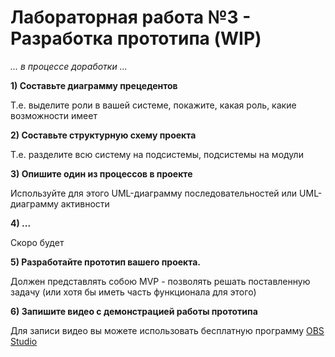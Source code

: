 Лабораторная работа №3 - Разработка прототипа (WIP)
====================================================

*... в процессе доработки ...*

**1) Составьте диаграмму прецедентов** 

Т.е. выделите роли в вашей системе, покажите, какая роль, какие возможности имеет

**2) Составьте структурную схему проекта** 

Т.е. разделите всю систему на подсистемы, подсистемы на модули

**3) Опишите один из процессов в проекте** 

Используйте для этого UML-диаграмму последовательностей или UML-диаграмму активности

**4) ...**

Скоро будет
  
**5) Разработайте прототип вашего проекта.**

 Должен представлять собою MVP - позволять решать поставленную задачу (или хотя бы иметь часть функционала для этого)

**6) Запишите видео с демонстрацией работы прототипа**

 Для записи видео вы можете использовать бесплатную программу [OBS Studio](https://obsproject.com/ru)
